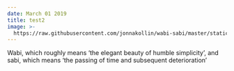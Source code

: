 ```yaml
---
date: March 01 2019
title: test2
image: >-
  https://raw.githubusercontent.com/jonnakollin/wabi-sabi/master/static/images/img_4139.jpg
---
```

Wabi, which roughly means ‘the elegant beauty of humble simplicity’, and sabi, which means ‘the passing of time and subsequent deterioration’
